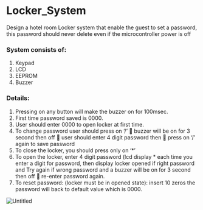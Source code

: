# Locker_System
Design a hotel room Locker system that enable the guest to set a password, this password should never delete even if the microcontroller power is off

### System consists of:
1. Keypad
2. LCD
3. EEPROM
4. Buzzer

### Details:
1. Pressing on any button will make the buzzer on for 100msec.
2. First time password saved is 0000.
3. User should enter 0000 to open locker at first time.
4. To change password user should press on ‘/’  buzzer will be on for 3 second then off  user should enter 4 digit password then  press on ‘/’ again to save password
5. To close the locker, you should press only on ‘*’
6. To open the locker, enter 4 digit password (lcd display * each time you enter a digit for password, then display locker opened if right password and Try again if wrong password and a buzzer will be on for 3 second then off  re-enter password again.
7. To reset password: (locker must be in opened state): insert 10 zeros the password will back to default value which is 0000.

![Untitled](https://user-images.githubusercontent.com/47139708/229415314-3a63d1d9-99db-47cd-b55c-9c1b7cab6c94.png)
